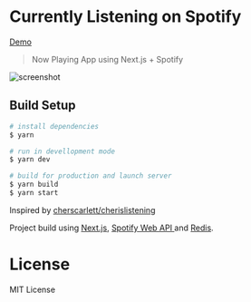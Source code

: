 # Currently Listening on Spotify

[Demo](https://spotify.raed.dev/)

> Now Playing App using Next.js + Spotify

![screenshot](https://i.imgur.com/6jqKCgx.png?1)

## Build Setup

```bash
# install dependencies
$ yarn

# run in devellopment mode
$ yarn dev

# build for production and launch server
$ yarn build
$ yarn start
```

Inspired by [cherscarlett/cherislistening](https://github.com/cherscarlett/cherislistening)

Project build using [Next.js](https://nextjs.org/), [Spotify Web API ](https://developer.spotify.com/documentation/web-api/)and [Redis](https://redislabs.com).

# License

MIT License
